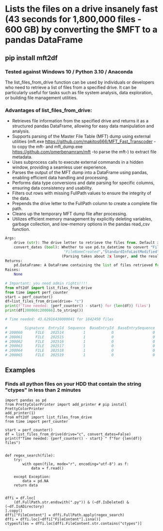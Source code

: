 # Lists the files on a drive insanely fast (43 seconds for 1,800,000 files - 600 GB) by converting the $MFT to a pandas DataFrame 

## pip install mft2df

### Tested against Windows 10 / Python 3.10 / Anaconda 


The list_files_from_drive function can be used by individuals or developers who need to retrieve a 
list of files from a specified drive. 
It can be particularly useful for tasks such as file system analysis, data exploration, or building file management utilities.

### Advantages of list_files_from_drive:

- Retrieves file information from the specified drive and returns it as a structured pandas DataFrame, allowing for easy data manipulation and analysis.
- Supports parsing of the Master File Table (MFT) dump using external utilities (mft.exe https://github.com/makitos666/MFT_Fast_Transcoder -to copy the mft-  and mft_dump.exe https://github.com/omerbenamram/mft -to parse the mft-) to extract file metadata.
- Uses subprocess calls to execute external commands in a hidden window, providing a seamless user experience.
- Parses the output of the MFT dump into a DataFrame using pandas, enabling efficient data handling and processing.
- Performs data type conversions and date parsing for specific columns, ensuring data consistency and usability.
- Filters out rows with missing FullPath values to ensure the integrity of the data.
- Prepends the drive letter to the FullPath column to create a complete file path.
- Cleans up the temporary MFT dump file after processing.
- Utilizes efficient memory management by explicitly deleting variables, garbage collection, and low-memory options in the pandas read_csv function.


```python
Args:
    drive (str): The drive letter to retrieve the files from. Default is "c".
    convert_dates (bool): Whether to use pd.to_datetime to convert "FileNameLastModified", "FileNameLastAccess",
                           "FileNameCreated","StandardInfoLastModified","StandardInfoLastAccess","StandardInfoCreated"
                          (Parsing takes about 2x longer, and the resulting DataFrame is about 30% bigger)
Returns:
    pd.DataFrame: A DataFrame containing the list of files retrieved from the drive.
Raises:
    None
    
# Important: you need admin rights!!!!
from mft2df import list_files_from_drive
from time import perf_counter
start = perf_counter()
df=list_files_from_drive(drive= "c")
print(f'Time needed: {perf_counter() - start} for {len(df)} files')
print(df[200060:200066].to_string())

# Time needed: 43.62916430000041 for 1842450 files

#        Signature  EntryId  Sequence  BaseEntryId  BaseEntrySequence  HardLinkCount      Flags  UsedEntrySize  TotalEntrySize  FileSize  IsADirectory  IsDeleted  HasAlternateDataStreams StandardInfoFlags     StandardInfoLastModified       StandardInfoLastAccess          StandardInfoCreated           FileNameFlags         FileNameLastModified           FileNameLastAccess              FileNameCreated                                                                                                                     FullPath
# 200060      FILE   202514         1            0                  0              2  ALLOCATED            672            1024       211         False      False                    False           (empty)  2020-03-04T10:38:59.012552Z  2020-03-04T10:38:59.012552Z  2020-03-04T10:39:00.779040Z  FILE_ATTRIBUTE_ARCHIVE  2020-03-04T10:38:59.012552Z  2020-03-04T10:38:59.012552Z  2020-03-04T10:38:59.012552Z  c:\Windows\WinSxS\Manifests\amd64_bthmtpenum.inf-languagepack_31bf3856ad364e35_10.0.18362.1_de-de_710d1caf8aa9bb19.manifest
# 200061      FILE   202515         1            0                  0              2  ALLOCATED            664            1024       208         False      False                    False           (empty)  2020-03-04T10:38:59.022586Z  2020-03-04T10:38:59.022586Z  2020-03-04T10:39:00.779040Z  FILE_ATTRIBUTE_ARCHIVE  2020-03-04T10:38:59.022586Z  2020-03-04T10:38:59.022586Z  2020-03-04T10:38:59.022586Z       c:\Windows\WinSxS\Manifests\amd64_c_wpd.inf-languagepack_31bf3856ad364e35_10.0.18362.1_de-de_a4c4bcf7ec41f07e.manifest
# 200062      FILE   202516         1            0                  0              2  ALLOCATED            672            1024       207         False      False                    False           (empty)  2020-03-04T10:38:59.032170Z  2020-03-04T10:38:59.032170Z  2020-03-04T10:39:00.779040Z  FILE_ATTRIBUTE_ARCHIVE  2020-03-04T10:38:59.032170Z  2020-03-04T10:38:59.032170Z  2020-03-04T10:38:59.022586Z     c:\Windows\WinSxS\Manifests\amd64_wpdcomp.inf-languagepack_31bf3856ad364e35_10.0.18362.1_de-de_78d37c0df7225559.manifest
# 200063      FILE   202517         1            0                  0              2  ALLOCATED            664            1024       207         False      False                    False           (empty)  2020-03-04T10:38:59.032699Z  2020-03-04T10:38:59.032699Z  2020-03-04T10:39:00.794664Z  FILE_ATTRIBUTE_ARCHIVE  2020-03-04T10:38:59.032699Z  2020-03-04T10:38:59.032699Z  2020-03-04T10:38:59.032699Z       c:\Windows\WinSxS\Manifests\amd64_wpdfs.inf-languagepack_31bf3856ad364e35_10.0.18362.1_de-de_a09f098927b0c6b9.manifest
# 200064      FILE   202518         1            0                  0              2  ALLOCATED            664            1024       208         False      False                    False           (empty)  2020-03-04T10:38:59.042535Z  2020-03-04T10:38:59.042535Z  2020-03-04T10:39:00.794664Z  FILE_ATTRIBUTE_ARCHIVE  2020-03-04T10:38:59.042535Z  2020-03-04T10:38:59.042535Z  2020-03-04T10:38:59.032699Z      c:\Windows\WinSxS\Manifests\amd64_wpdmtp.inf-languagepack_31bf3856ad364e35_10.0.18362.1_de-de_13d74fb245acf719.manifest
# 200065      FILE   202519         1            0                  0              2  ALLOCATED            672            1024       211         False      False                    False           (empty)  2020-03-04T10:38:59.042535Z  2020-03-04T10:38:59.042535Z  2020-03-04T10:39:00.794664Z  FILE_ATTRIBUTE_ARCHIVE  2020-03-04T10:38:59.042535Z  2020-03-04T10:38:59.042535Z  2020-03-04T10:38:59.042535Z    c:\Windows\WinSxS\Manifests\amd64_wpdmtphw.inf-languagepack_31bf3856ad364e35_10.0.18362.1_de-de_52e461d8f91111b2.manifest

```

## Examples

### Finds all python files on your HDD that contain the string "ctypes" in less than 2 minutes

```
import pandas as pd
from PrettyColorPrinter import add_printer # pip install PrettyColorPrinter
add_printer(1)
from mft2df import list_files_from_drive
from time import perf_counter

start = perf_counter()
df = list_files_from_drive(drive="c", convert_dates=False)
print(f"Time needed: {perf_counter() - start} " f"for {len(df)} files")


def regex_search(file):
    try:
        with open(file, mode="r", encoding="utf-8") as f:
            data = f.read()

    except Exception:
        data = pd.NA
    return data


dffi = df.loc[
    (df.FullPath.str.endswith(".py")) & (~df.IsDeleted) & (~df.IsADirectory)
].copy()
dffi["FileContent"] = dffi.FullPath.apply(regex_search)
dffi = dffi.loc[~dffi["FileContent"].isna()]
ctypesfiles = dffi.loc[dffi.FileContent.str.contains("ctypes")]
```